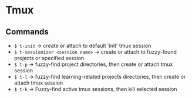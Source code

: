 # Tmux

## Commands

-   `$ t-init` -> create or attach to default 'init' tmux session
-   `$ t-sessionizer <session name>` -> create or attach to fuzzy-found projects or specified session
-   `$ t-p` -> fuzzy-find project directories, then create or attach tmux session
-   `$ t-l` -> fuzzy-find learning-related projects directories, then create or attach tmux session
-   `$ t-k` -> Fuzzy-find active tmux sessions, then kill selected session

